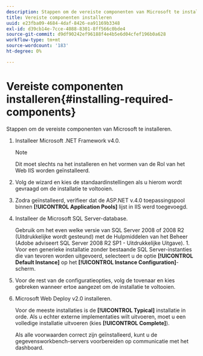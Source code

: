 ```yaml
---
description: Stappen om de vereiste componenten van Microsoft te installeren.
title: Vereiste componenten installeren
uuid: e23fba09-4684-4daf-8426-ea91169b3348
exl-id: d39cb14e-7cce-4088-8301-8ff566c0bde4
source-git-commit: d9df90242ef96188f4e4b5e6d04cfef196b0a628
workflow-type: tm+mt
source-wordcount: '183'
ht-degree: 0%

---
```


# Vereiste componenten installeren{#installing-required-components}

Stappen om de vereiste componenten van Microsoft te installeren.

1. Installeer Microsoft .NET Framework v4.0.

   >[!NOTE]
   >
   >Dit moet slechts na het installeren en het vormen van de Rol van het Web IIS worden geïnstalleerd.

1. Volg de wizard en kies de standaardinstellingen als u hierom wordt gevraagd om de installatie te voltooien.
1. Zodra geïnstalleerd, verifieer dat de ASP.NET v.4.0 toepassingspool binnen **[!UICONTROL Application Pools]** lijst in IIS werd toegevoegd.
1. Installeer de Microsoft SQL Server-database.

   Gebruik om het even welke versie van SQL Server 2008 of 2008 R2 (Uitdrukkelijke wordt gesteund) met de Hulpmiddelen van het Beheer (Adobe adviseert SQL Server 2008 R2 SP1 - Uitdrukkelijke Uitgave). 1. Voor een generieke installatie zonder bestaande SQL Server-instanties die van tevoren worden uitgevoerd, selecteert u de optie **[!UICONTROL Default Instance]** op het **[!UICONTROL Instance Configuration]**-scherm.
1. Voor de rest van de configuratieopties, volg de tovenaar en kies gebreken wanneer ertoe aangezet om de installatie te voltooien.
1. Microsoft Web Deploy v2.0 installeren.

   Voor de meeste installaties is de **[!UICONTROL Typical]** installatie in orde. Als u echter externe implementaties wilt uitvoeren, moet u een volledige installatie uitvoeren (kies **[!UICONTROL Complete]**).

   Als alle voorwaarden correct zijn geïnstalleerd, kunt u de gegevensworkbench-servers voorbereiden op communicatie met het dashboard.
